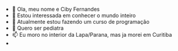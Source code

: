 - 👋 Ola, meu nome e Ciby Fernandes
- 👀 Estou interessada em conhecer o mundo inteiro 
- 🌱 Atualmente estou fazendo um curso de programação 
- 💞️ Quero ser pediatra
- 📫 Eu moro no interior da Lapa/Parana, mas ja morei em Curitiba
- 
